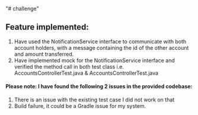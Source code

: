 "# challenge" 

## Feature implemented:

1. Have used the NotificationService interface to communicate with both account holders, with a message containing the id of the other account and amount transferred.
2. Have implemented mock for the NotificationService interface and verified the method call in both test class i.e. AccountsControllerTest.java & AccountsControllerTest.java
 

#### Please note: I have found the following 2 issues in the provided codebase:

1. There is an issue with the existing test case I did not work on that
2. Build failure, it could be a Gradle issue for my system.